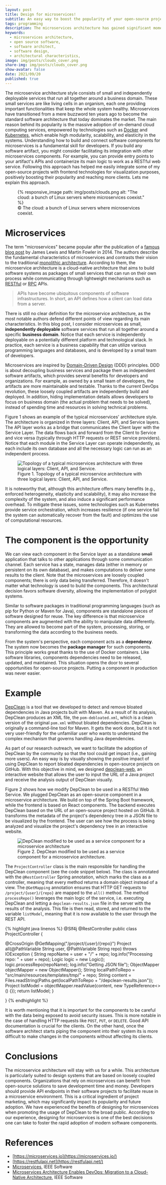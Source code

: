 ```yaml
---
layout: post
title: Design for microservices!
subtitle: An easy way to boost the popularity of your open-source projects
tags: programming
description: The microservices architecture has gained significant momentum in the last years. Modularity, scalability, and elasticity are some of its essential characteristics. If you have an open-source project, you should consider designing it microservices friendly. The market will eventually reward you for that.
keywords:
  - microservices architecture,
  - open source software,
  - software architect,
  - software design,
  - architectural characteristics,
image: img/posts/clouds_cover.png
share-img: img/posts/clouds_cover.png
show-avatar: false
date: 2021/09/20
published: true
---
```


The microservice architecture style consists of small and independently deployable services that run all together around a business domain.
These small services are like living cells in an organism, each one providing important functionalities that keep the whole system healthy.
Microservices have transitioned from a mere buzzword ten years ago to become the standard software architecture that today dominates the market.
The main reason behind its popularity is the massive adoption of on-demand cloud computing services, empowered by technologies such as [Docker](https://www.docker.com/) and [Kubernetes](https://kubernetes.io/), which enable high modularity, scalability, and elasticity in the systems.
Understanding how to build and connect software components for microservices is a fundamental skill for developers.
If you build any software artifact, you might consider facilitating its integration with other microservices components.
For example, you can provide entry points to your artifact's APIs and containerize its main logic to work as a RESTful web service.
Following this approach has helped me easily integrate some of my open-source projects with frontend technologies for visualization purposes, positively boosting their popularity and reaching more clients.
Lets me explain this approach.

<figure class="jb_picture">
  {% responsive_image path: img/posts/clouds.png alt: "The cloud: a bunch of Linux servers where microservices coexist." %}
  <figcaption class="stroke">
    &#169; The cloud: a bunch of Linux servers where microservices coexist. 
    </figcaption>
</figure>

# Microservices

The term "microservices" became popular after the publication of a [famous blog post](https://martinfowler.com/articles/microservices.html) by James Lewis and Martin Fowler in 2014.
The authors describe the fundamental characteristics of microservices and contrasts their vision to the traditional [monolithic architecture](https://en.wikipedia.org/wiki/Monolithic_application).
According to them, the microservice architecture is a cloud-native architecture that aims to build software systems as packages of small services that can run on their own process while communicating through lightweight mechanisms such as [RESTful](https://restfulapi.net/) or [RPC](https://en.wikipedia.org/wiki/Remote_procedure_call) APIs.

> APIs have become ubiquitous components of software infrastructures. In short, an API defines how a client can load data from a server.

There is still no clear definition for the microservice architecture, as the most notable authors defend different points of view regarding its main characteristics.
In this blog post, I consider microservices as small, **independently deployable** software services that run all together around a specific **business domain**.
Notice that each service is independently deployable on a potentially different platform and technological stack.
In practice, each service is a business capability that can utilize various programming languages and databases, and is developed by a small team of developers.

Microservices are inspired by [Domain-Driven Design](https://en.wikipedia.org/wiki/Domain-driven_design) (DDD) principles.
DDD is about decoupling business services and package them as independent software artifacts, which provides several benefits for developers and organizations.
For example, as owned by a small team of developers, the artifacts are more maintainable and testable.
Thanks to the current DevOps revolution, these loosely coupled artifacts are independently build and deployed.
In addition, hiding implementation details allows developers to focus on business domain (the actual problem that needs to be solved), instead of spending time and resources in solving technical problems.

Figure 1 shows an example of the typical microservices' architecture style. 
The architecture is organized in three layers: Client, API, and Service layers.
The API layer works as a bridge that communicates the Client layer with the Service Layer.
The data flows back and forward from the Client to Service and vice versa (typically through HTTP requests or REST service providers).
Notice that each module in the Service Layer can operate independently, as each include its own database and all the necessary logic can run as an independent process.

<figure class="jb_picture">
    <img src = "/img/posts/microservices_topology.drawio.svg" alt="Topology of a typical microservices architecture with three logical layers: Client, API, and Service."
    longdesc="#c13e1390"/>
    <figcaption class="stroke">
    Figure 1. Topology of a typical microservice architecture with three logical layers: Client, API, and Service.
    </figcaption>
</figure>

It is noteworthy that, although this architecture offers many benefits (e.g., enforced heterogeneity, elasticity and scalability), it may also increase the complexity of the system, and also induce a significant performance overhead.
To mitigate these issues, some technologies such as Kubernetes provide service orchestration, which increases resilience (if one service fail the system can automatically recover from the fault) and optimizes the use of computational resources.

# The component is the opportunity

We can view each component in the Service layer as a standalone ~~small~~ application that talks to other applications through some communication channel.
Each service has a state, manages data (either in memory or persistent on its own database), and makes computations to deliver some results to the client.
Note that the microservices are loosely coupled components; there is only data being transferred.
Therefore, it doesn't matter what technology is used to build the components.
This architectural decision favors software diversity, allowing the implementation of polyglot systems.

Similar to software packages in traditional programming languages (such as pip for Python or Maven for Java), components are standalone pieces of software designed for reuse.
The key difference is that microservice components are augmented with the ability to manipulate data differently.
They are allowed to become part of the system, processing, storing, or transforming the data according to the business needs.

From the system's perspective, each component acts as a **dependency**.
The system now becomes the **package manager** for such components.
This principle works great thanks to the use of Docker containers.
Like software libraries, components dependencies need to be released, updated, and maintained.
This situation opens the door to several opportunities for open-source projects.
Putting a component in production was never easier.

# Example

[DepClean](https://github.com/castor-software/depclean) is a tool that we developed to detect and remove bloated dependencies in Java projects built with Maven.
As a result of its analysis, DepClean produces an XML file, the `pom-debloated.xml`, which is a clean version of the original `pom.xml` without bloated dependencies.
DepClean is originally a command-line tool for Maven.
It gets the work done, but it is not very user-friendly for the unfamiliar user who wants to understand the complex mechanism that governs handling Java dependencies.

As part of our research outreach, we want to facilitate the adoption of DepClean by the community so that the tool could get impact (i.e., gaining more users).
An easy way is by visually showing the positive impact of using DepClean to report bloated dependencies in open-source projects on GitHub.
With this objective in mind, we designed [depclean-web](https://github.com/castor-software/depclean-web), an interactive website that allows the user to input the URL of a Java project and receive the analysis output of DepClean visually.

Figure 2 shows how we modify DepClean to be used in a RESTful Web Service.
We plugged DepClean as an open-source component in a microservice architecture.
We build on top of the Spring Boot framework, while the frontend is based on React components.
The backend executes DepClean based on the URL of an open-source project hosted on GitHub. It transforms the metadata of the project's dependency tree in a JSON file to be visualized by the frontend.
The user can see how the process is being analyzed and visualize the project's dependency tree in an interactive website.

<figure class="jb_picture">
    <img src = "/img/posts/depclean-web_component.svg" alt="DepClean modified to be used as a service component for a microservice architecture"
    longdesc="#c13e1390"/>
    <figcaption class="stroke">
    Figure 2. DepClean modified to be used as a service component for a microservice architecture.
    </figcaption>
</figure>


The `ProjectController` class is the main responsible for handling the DepClean component (see the code snippet below). 
The class is annotated with the `@RestController` Spring annotation, which marks the class as a controller, meaning that every method returns a domain object instead of a view.
The `@GetMapping` annotation ensures that HTTP GET requests to `/project/{user}/{repo}` are mapped to the `all()` method.
The method `processRepo()` leverages the main logic of the service, i.e. executing DepClean and letting a `depclean-results.json` file in the server with the results of the analysis.
This file is then read, stored, and returned to the variable `listModel`, meaning that it is now available to the user through the REST API. 

[comment]: <> (Source code)
{% highlight java linenos %}
@Slf4j
@RestController
public class ProjectController {

  @CrossOrigin
  @GetMapping("/project/{user}/{repo}")
  Project all(@PathVariable String user, @PathVariable String repo) throws IOException {
    String repoName = user + "/" + repo;
    log.info("Processing repo: " + user + repo);
    Logic logic = new Logic();
    logic.processRepo(repoName);
    log.info("Getting JSON file");
    ObjectMapper objectMapper = new ObjectMapper();
    String localPathToRepo = "src/main/resources/templates/tmp/" + repo;
    String content = Files.readString(Paths.get(localPathToRepo + "/depclean-results.json"));
    Project listModel = objectMapper.readValue(content, new TypeReference<>() {});
    return listModel;
  }

}
{% endhighlight %}

It is worth mentioning that it is important for the components to be careful with the data being exposed to avoid security issues.
This is more notable in the case of handling HTTP requests like `POST`, `PUT`, or `DELETE`.
Good API documentation is crucial for the clients.
On the other hand, once the software architect starts piping the component into their system its is more difficult to make changes in the components without affecting its clients.

# Conclusions

The microservice architecture will stay with us for a while.
This architecture is particularly suited to design systems that are based on loosely coupled components.
Organizations that rely on microservices can benefit from open-source solutions to save development time and money.
Developers should provide API endpoints in their software projects to facilitate reuse in a microservice environment.
This is a critical ingredient of project marketing, which may significantly impact its popularity and future adoption.
We have experienced the benefits of designing for microservices when promoting the usage of DepClean to the broad public.
According to our experience, designing for microservices is one of the best decisions one can take to foster the rapid adoption of modern software components.



# References

- [https://microservices.io](https://microservices.io/)
- [https://restfulapi.net](https://restfulapi.net/)
- [Microservices](https://ieeexplore.ieee.org/document/8354423), IEEE Software
- [Microservices Architecture Enables DevOps: Migration to a Cloud-Native Architecture](https://ieeexplore.ieee.org/document/7436659), IEEE Software

[comment]: <> (- [The Monolith Strikes Back: Why Istio Migrated From Microservices to a Monolithic Architecture]&#40;https://ieeexplore.ieee.org/document/9520758&#41;, IEEE Software)

[comment]: <> (- [Challenges of Domain-Driven Microservice Design: A Model-Driven Perspective]&#40;https://ieeexplore.ieee.org/document/8354426&#41;, IEEE Software)


